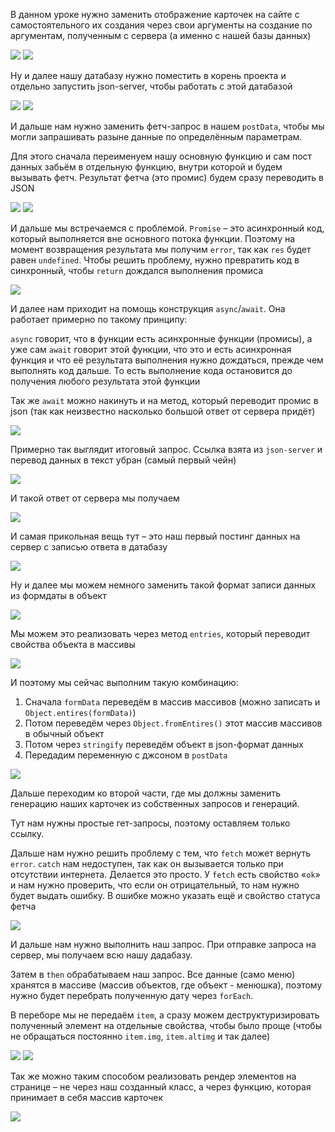 
В данном уроке нужно заменить отображение карточек на сайте с самостоятельного их создания через свои аргументы на создание по аргументам, полученным с сервера (а именно с нашей базы данных)

![](_png/9243ef3d0765c2d304b3dd7e7fb95cc5.png)
![](_png/20a91e0708a20aec85118edfbee06ac7.png)

Ну и далее нашу датабазу нужно поместить в корень проекта и отдельно запустить json-server, чтобы работать с этой датабазой

![](_png/2e425e8ec4d90e7573aae2641f5956e0.png)
![](_png/15e9d3b86277e0e6d087238532705743.png)

И дальше нам нужно заменить фетч-запрос в нашем `postData`, чтобы мы могли запрашивать разыне данные по определённым параметрам.

Для этого сначала переименуем нашу основную функцию и сам пост данных забьём в отдельную функцию, внутри которой и будем вызывать фетч. Результат фетча (это промис) будем сразу переводить в JSON

![](_png/351029ec43bd4e01255e042075cfbfb2.png)
![](_png/b1104a73669003b8923877f941750a5d.png)

И дальше мы встречаемся с проблемой. `Promise` – это асинхронный код, который выполняется вне основного потока функции. Поэтому на момент возвращения результата мы получим `error`, так как `res` будет равен `undefined`. Чтобы решить проблему, нужно превратить код в синхронный, чтобы `return` дождался выполнения промиса

![](_png/11de34033c8f5d5c22ad286b32571a48.png)

И далее нам приходит на помощь конструкция `async`/`await`. Она работает примерно по такому принципу:

`async` говорит, что в функции есть асинхронные функции (промисы), а уже сам `await` говорит этой функции, что это и есть асинхронная функция и что её результата выполнения нужно дождаться, прежде чем выполнять код дальше. То есть выполнение кода остановится до получения любого результата этой функции

Так же `await` можно накинуть и на метод, который переводит промис в json (так как неизвестно насколько большой ответ от сервера придёт)

![](_png/36661b5487c7bcc5a449108c619e4e1f.png)

Примерно так выглядит итоговый запрос. Ссылка взята из `json-server` и перевод данных в текст убран (самый первый чейн)

![](_png/e362b48bdb2f030b657d801421478ff4.png)

И такой ответ от сервера мы получаем

![](_png/064962485e20536da30be4e0f86cdfc6.png)

И самая прикольная вещь тут – это наш первый постинг данных на сервер с записью ответа в датабазу

![](_png/5266b4f907f5ce8a25abe8825ae43313.png)

Ну и далее мы можем немного заменить такой формат записи данных из формдаты в объект

![](_png/d89b8fae927499bd34c9aa08844cc626.png)

Мы можем это реализовать через метод `entries`, который переводит свойства объекта в массивы

![](_png/166b0563cac011f5b68633503e83057e.png)

И поэтому мы сейчас выполним такую комбинацию:
1) Сначала `formData` переведём в массив массивов (можно записать и `Object.entires(formData)`)
2) Потом переведём через `Object.fromEntires()` этот массив массивов в обычный объект
3) Потом через `stringify` переведём объект в json-формат данных
4) Передадим переменную с джсоном в `postData`

![](_png/f41440014aca7cbff768f2de57bc0a6d.png)

Дальше переходим ко второй части, где мы должны заменить генерацию наших карточек из собственных запросов и генераций.

Тут нам нужны простые гет-запросы, поэтому оставляем только ссылку.

Дальше нам нужно решить проблему с тем, что `fetch` может вернуть `error`. `catch` нам недоступен, так как он вызывается только при отсутствии интернета. Делается это просто. У `fetch` есть свойство «`ok`» и нам нужно проверить, что если он отрицательный, то нам нужно будет выдать ошибку. В ошибке можно указать ещё и свойство статуса фетча

![](_png/d0912c1c12baf8013a582854a638866d.png)

И дальше нам нужно выполнить наш запрос. При отправке запроса на сервер, мы получаем всю нашу дадабазу.

Затем в `then` обрабатываем наш запрос. Все данные (само меню) хранятся в массиве (массив объектов, где объект - менюшка), поэтому нужно будет перебрать полученную дату через `forEach`.

В переборе мы не передаём `item`, а сразу можем деструктуризировать полученный элемент на отдельные свойства, чтобы было проще (чтобы не обращаться постоянно `item.img`, `item.altimg` и так далее)

![](_png/174633a8e9835db72a1a71f2264cd1d5.png)
![](_png/96a809e21cd62193424551b4097fbe30.png)

Так же можно таким способом реализовать рендер элементов на странице – не через наш созданный класс, а через функцию, которая принимает в себя массив карточек

![](_png/3effda72aa631c5d63f2cddbb22d02df.png)